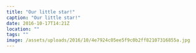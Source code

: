 ```yaml
---
title: "Our little star!"
caption: "Our little star!"
date: 2016-10-17T14:21Z
location: ""
tags: ""
image: /assets/uploads/2016/10/4e7924c05ee5f9c0b2ff82107316855a.jpg
---
```

